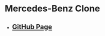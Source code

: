 <!--
 * @Author: Jinqi Li
 * @Date: 2020-08-13 04:39:53
 * @LastEditors: Jinqi Li
 * @LastEditTime: 2020-12-01 02:21:06
 * @FilePath: /benz-4/README.md
-->
# Mercedes-Benz Clone
* ## [GitHub Page](https://kikijinqili.github.io/benz-4/)
